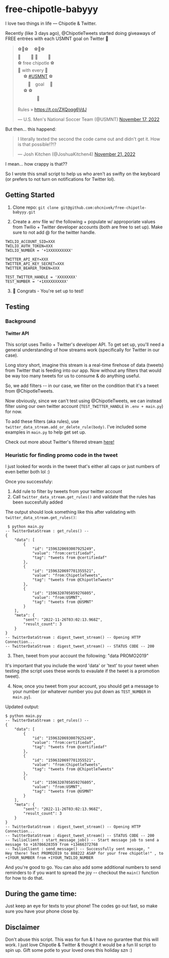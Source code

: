 # free-chipotle-babyyy

I love two things in life — Chipotle & Twitter.

Recently (like 3 days ago), @ChipotleTweets started doing giveaways of FREE entrées with each USMNT goal on Twitter 💸

<blockquote class="twitter-tweet" data-theme="light"><p lang="en" dir="ltr">⚽️🌯⚽️　 ⚽️🌯⚽️<br> 🌯　　 🌯 🌯　　 🌯<br>⚽️ free chipotle ⚽️<br> 🌯 with every 🌯<br>　 ⚽️ <a href="https://twitter.com/hashtag/USMNT?src=hash&amp;ref_src=twsrc%5Etfw">#USMNT</a> ⚽️<br>　　 🌯　goal　 🌯<br>　 ⚽️ ⚽️<br>　　　　 🌯<br><br>Rules » <a href="https://t.co/ZXQoqg6VdJ">https://t.co/ZXQoqg6VdJ</a></p>&mdash; U.S. Men&#39;s National Soccer Team (@USMNT) <a href="https://twitter.com/USMNT/status/1593288245189611520?ref_src=twsrc%5Etfw">November 17, 2022</a></blockquote>

But then... this happend:

<blockquote class="twitter-tweet" data-conversation="none" data-theme="light"><p lang="en" dir="ltr">I literally texted the second the code came out and didn&#39;t get it. How is that possible!?!?</p>&mdash; Josh Kitchen (@JoshuaKitchen4) <a href="https://twitter.com/JoshuaKitchen4/status/1594778716638355456?ref_src=twsrc%5Etfw">November 21, 2022</a></blockquote>

I mean... how crappy is that??

So I wrote this small script to help us who aren't as swifty on the keyboard (or prefers to not turn on notifications for Twitter lol).

## Getting Started

1. Clone repo: `git clone git@github.com:ohcnivek/free-chipotle-babyyy.git`

2. Create a .env file w/ the following + populate w/ approporiate values from Twilio + Twitter developer accounts (both are free to set up). Make sure to not add @ for the twitter handle.

```
TWILIO_ACCOUNT_SID=XXX
TWILIO_AUTH_TOKEN=XXX
TWILIO_NUMBER = '+1XXXXXXXXXX'

TWITTER_API_KEY=XXX
TWITTER_API_KEY_SECRET=XXX
TWITTER_BEARER_TOKEN=XXX

TEST_TWITTER_HANDLE = 'XXXXXXXX'
TEST_NUMBER = '+1XXXXXXXXXX'
```

3. 🎊 Congrats - You're set up to test!

## Testing

### Background

#### Twitter API

This script uses Twilio + Twitter's developer API. To get set up, you'll need a general understanding of how streams work (specifically for Twitter in our case).

Long story short, imagine this stream is a real-time firehose of data (tweets) from Twitter that is feeding into our app. Now without any filters that would be way too many tweets for us to consume & do anything useful.

So, we add filters -- in our case, we filter on the condition that it's a tweet from @ChipotleTweets.

Now obviously, since we can't test using @ChipotleTweets, we can instead filter using our own twitter account (`TEST_TWITTER_HANDLE` in `.env + main.py`) for now.

To add these filters (aka rules), use `twitter_data_stream.add_or_delete_rule(body)`. I've included some examples in `main.py` to help get set up.

Check out more about Twitter's filtered stream [here!](https://developer.twitter.com/en/docs/twitter-api/tweets/filtered-stream/introduction)

### Heuristic for finding promo code in the tweet

I just looked for words in the tweet that's either all caps or just numbers of even better both lol :)

Once you successfuly:

1. Add rule to filter by tweets from your twitter account
2. Call `twitter_data_stream.get_rules()` and vaildate that the rules has been succesfully added

The output should look something like this after validating with `twitter_data_stream.get_rules()`:

```
 $ python main.py
-- TwitterDataStream : get_rules() --
{
    "data": [
        {
            "id": "1596320693007925249",
            "value": "from:certifiedaf",
            "tag": "tweets from @certifiedaf"
        },
        {
            "id": "1596320697701355521",
            "value": "from:ChipotleTweets",
            "tag": "tweets from @ChipotleTweets"
        },
        {
            "id": "1596320705859276805",
            "value": "from:USMNT",
            "tag": "tweets from @USMNT"
        }
    ],
    "meta": {
        "sent": "2022-11-26T03:02:13.968Z",
        "result_count": 3
    }
}
-- TwitterDataStream : digest_tweet_stream() -- Opening HTTP Connection...
-- TwitterDataStream : digest_tweet_stream() -- STATUS CODE -- 200
```

3. Then, tweet from your account the following:
"data PROMO2019" 

It's important that you include the word 'data' or 'text' to your tweet when testing (the script uses these words to evaulate if the tweet is a promotion tweet).

4. Now, once you tweet from your account, you should get a message to your number (or whatever number you put down as `TEST_NUMBER` in `main.py`).

Updated output:

```
$ python main.py
-- TwitterDataStream : get_rules() --
{
    "data": [
        {
            "id": "1596320693007925249",
            "value": "from:certifiedaf",
            "tag": "tweets from @certifiedaf"
        },
        {
            "id": "1596320697701355521",
            "value": "from:ChipotleTweets",
            "tag": "tweets from @ChipotleTweets"
        },
        {
            "id": "1596320705859276805",
            "value": "from:USMNT",
            "tag": "tweets from @USMNT"
        }
    ],
    "meta": {
        "sent": "2022-11-26T03:02:13.968Z",
        "result_count": 3
    }
}
-- TwitterDataStream : digest_tweet_stream() -- Opening HTTP Connection...
-- TwitterDataStream : digest_tweet_stream() -- STATUS CODE -- 200
-- TwilioClient : start_message_job() -- Start message job to send a message to +16786628359 from +13466372768
-- TwilioClient : send_message() -- Successfully sent message, "
Hey there! Text PROMO2019 to 888222 ASAP for your free chipotle!" , to +1YOUR_NUMBER from +1YOUR_TWILIO_NUMBER
```

And you're good to go. You can also add some additional numbers to send reminders to if you want to spread the joy -- checkout the ```main()``` function for how to do that. 

## During the game time:

Just keep an eye for texts to your phone! The codes go out fast, so make sure you have your phone close by. 


## Disclaimer 
Don't abuse this script. This was for fun & I have no gurantee that this will work. I just love Chipotle & Twitter & thought it would be a fun lil script to spin up. Gift some potle to your loved ones this holiday szn :)
